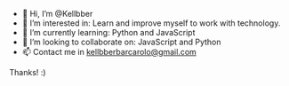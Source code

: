 - 👋 Hi, I’m @Kellbber
- 👀 I’m interested in: 
Learn and improve myself to work with technology.
- 🌱 I’m currently learning: 
Python and JavaScript 
- 💞️ I’m looking to collaborate on: 
JavaScript and Python
- 📫 Contact me in
kellbberbarcarolo@gmail.com


Thanks! :)
<!---
Kellbber/Kellbber is a ✨ special ✨ repository because its `README.md` (this file) appears on your GitHub profile.
You can click the Preview link to take a look at your changes.
--->
